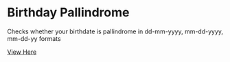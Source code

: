 # Birthday Pallindrome

Checks whether your birthdate is pallindrome in dd-mm-yyyy, mm-dd-yyyy, mm-dd-yy formats

[View Here](https://mak626.github.io/birthday-pallindrome/)
